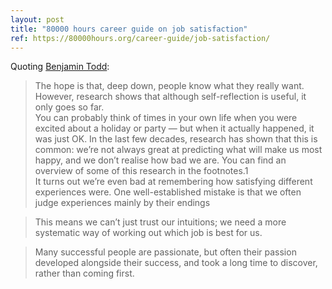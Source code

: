 ```yaml
---
layout: post
title: "80000 hours career guide on job satisfaction"
ref: https://80000hours.org/career-guide/job-satisfaction/
---
```


Quoting [Benjamin Todd](https://80000hours.org/career-guide/job-satisfaction/):

> The hope is that, deep down, people know what they really want.<br>However, research shows that although self-reflection is useful, it only goes so far.<br>You can probably think of times in your own life when you were excited about a holiday or party — but when it actually happened, it was just OK. In the last few decades, research has shown that this is common: we’re not always great at predicting what will make us most happy, and we don’t realise how bad we are. You can find an overview of some of this research in the footnotes.1<br>It turns out we’re even bad at remembering how satisfying different experiences were. One well-established mistake is that we often judge experiences mainly by their endings

> This means we can’t just trust our intuitions; we need a more systematic way of working out which job is best for us.

> Many successful people are passionate, but often their passion developed alongside their success, and took a long time to discover, rather than coming first.
